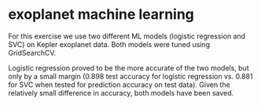 # exoplanet machine learning

For this exercise we use two different ML models (logistic regression and SVC) on Kepler exoplanet data. Both models were tuned using GridSearchCV.

Logistic regression proved to be the more accurate of the two models, but only by a small margin (0.898 test accuracy for logistic regression vs. 0.881 for SVC when tested for prediction accuracy on test data). Given the relatively small difference in accuracy, both models have been saved.
